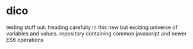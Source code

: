 # dico
testing stuff out. treading carefully in this new but exciting universe of variables and values.
repository containing common javascript and newer ES6 operations
